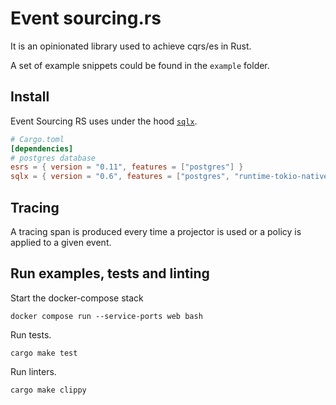 # Event sourcing.rs

It is an opinionated library used to achieve cqrs/es in Rust.

A set of example snippets could be found in the `example` folder.

## Install

Event Sourcing RS uses under the hood [`sqlx`].

[`sqlx`]: https://github.com/launchbadge/sqlx

```toml
# Cargo.toml
[dependencies]
# postgres database
esrs = { version = "0.11", features = ["postgres"] }
sqlx = { version = "0.6", features = ["postgres", "runtime-tokio-native-tls", "uuid", "json", "chrono"] }
```

## Tracing

A tracing span is produced every time a projector is used or a policy is applied to a given event.

## Run examples, tests and linting

Start the docker-compose stack

```shell
docker compose run --service-ports web bash
```

Run tests.

```shell
cargo make test
```

Run linters.

```shell
cargo make clippy
```

